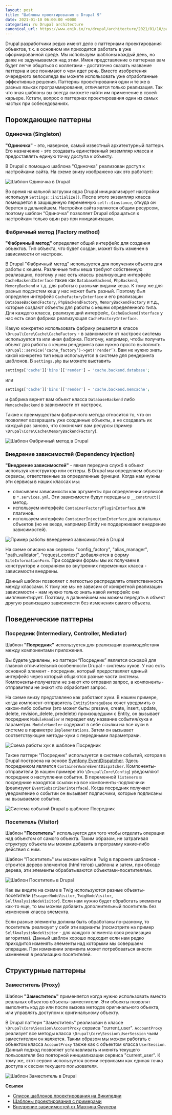```yaml
---
layout: post
title: "Шаблоны проектирования в Drupal 9"
date: 2021-01-10 06:00:00 +0000
categories: ru Drupal architecture
canonical_url: https://www.enik.io/ru/drupal/architecture/2021/01/10/patterns.html
---
```

Drupal разработчики редко имеют дело с паттернами проектирования объектов, т.к. в основном им приходится работать в уже сформированной среде. Мы используем шаблоны каждый день, но даже не задумываемся над этим. Имея представление о паттернах вам будет легче общаться с коллегами - достаточно сказать название паттерна и все понимают о чем идет речь. Вместо изобретения очередного велосипеда вы можете использовать уже отработанные эффективные решения. Паттерны проектирования одни и те же в разных языках программирования, отличается только реализация. Так что зная шаблоны вы всегда сможете найти им применение в своей карьере. Кстати, вопрос о паттернах проектирования один из самых частых при собеседованиях.

## Порождающие паттерны

### Одиночка (Singleton)

**"Одиночка"** - это, наверное, самый известный архитектурный паттерн. Его назначение - это создавать единственный  экземпляр класса и предоставлять единую точку доступа к объекту.

В Drupal с помощью шаблона "Одиночка" реализован доступ к настройками сайта. На схеме внизу изображено как это работает:

![Шаблон Одиночка в Drupal](/assets/content/2021-01-10-patterns/singleton.png)

Во время начальной загрузки ядра Drupal инициализирует настройки используя `Settings::initialize()`. После этого экземпляр класса помещается в защищенную переменную `self::$instance`, откуда он берется в дальнейшем. Настройки сайта являются общим ресурсом, поэтому шаблон “Одиночка” позволяет Drupal обращаться к настройкам только один раз при инициализации. 

### Фабричный метод (Factory method)

**"Фабричный метод"** определяет общий интерфейс для создания объектов. Тип объекта, что будет создан, может быть изменен в зависимости от настроек.

В Drupal "Фабричный метод" используется для получения объекта для работы с кешем. Различные типы кеша требуют собственную реализацию, поэтому у нас есть классы реализующие интерфейс `CacheBackendInterface` такие как `DatabaseBackend`, `PhpBackend`, `MemoryBackend` и т.д. для работы с разными видами кеша. К тому же для разных подсистем кеш у нас может быть разный. Поэтому был определен интерфейс `CacheFactoryInterface` и его реализации `DatabaseBackendFactory`, `PhpBackendFactory`, `MemoryBackendFactory` и т.д., которые создают объекты для работы с кешем определенного типа. Для каждого класса, реализующий интерфейс, `CacheBackendInterface` у нас есть своя фабрика реализующая `CacheFactoryInterface`. 

Какую конкретно использовать фабрику решается в классе `\Drupal\Core\Cache\CacheFactory` - в зависимости от настроек системы используется та или иная фабрика. Поэтому, например, чтобы получить объект для работы с кешем рендеринга вам нужно просто выполнить `\Drupal::service(‘cache_factory’)->get(‘render’)`. Вам не нужно знать какой конкретно тип кеша используется в системе для рендеринга шаблонов. В `settings.php` вы можете выставить 
```php 
settings['cache']['bins']['render'] = 'cache.backend.database';
```
или
```php
settings['cache']['bins']['render'] = 'cache.backend.memcache';
```
и фабрика вернет вам объект класса `DatabaseBackend` либо `MemcacheBackend` в зависимости от настроек.

Также к преимуществам фабричного метода относится то, что он позволяет возвращать уже созданные объекты, а не создавать их каждый раз заново, что сэкономит вам ресурсы (пример `\Drupal\Core\Cache\MemoryBackendFactory`).

![Шаблон Фабричный метод в Drupal](/assets/content/2021-01-10-patterns/factory.png)

### Внедрение зависимостей (Dependency injection)

**"Внедрение зависимостей"** - явная передача служб в объект используя конструктор или сеттеры. 
В Drupal мы определяем объекты-сервисы, ответственные за определенные функции. Когда нам нужны эти сервисы в наших классах мы:
* описываем зависимости как аргументы при определении сервисов в `*.services.yml`. Эти зависимости будут переданы в `__construct()` метод.
* используем интерфейс `ContainerFactoryPluginInterface` для плагинов.
* используем интерфейс `ContainerInjectionInterface` для остальных объектов (но не везде, например Entity не поддерживают внедрение зависимостей).

![Пример работы ввнедрения зависимостей в Drupal](/assets/content/2021-01-10-patterns/dependency_injection.png) 

На схеме описано как сервисы "config_factory", "alias_manager", "path_validator", "request_context" добавляются в форму `SiteInformationForm`. При создании формы мы их получаем в конструкторе и сохраняем во внутренних переменных класса - зависимости внедрены.

Данный шаблон позволяет с легкостью распределять ответственность между классами. К тому же мы не зависим от конкретной реализации зависимости - нам нужно только знать какой интерфейс она имплементирует. Поэтому, в дальнейшем мы можем передать в объект другую реализацию зависимости без изменения самого объекта. 

## Поведенческие паттерны

### Посредник (Intermediary, Controller, Mediator)

Шаблон **"Посредник"** используется для реализации взаимодействия между компонентами приложения.

Вы будете удивлены, но паттерн “Посредник” является основой для главной отличительной особенности Drupal - системы хуков. У нас есть основной элемент - посредник, который предоставляет единый интерфейс через который общаются разные части системы. Компоненты-получатели не знают кто отправил запрос, а компоненты-отправители не знают кто обработает запрос.

На схеме внизу представлено как работают хуки. В нашем примере, когда компонент-отправитель `EntityStorageBase` хочет уведомить о каком-либо событии (это может быть: presave, create, insert, update, delete, revision_delete, predelete) произошедшим с Entity, он вызывает посредник `ModuleHandler` и передает ему название события/хука и параметры. `ModuleHandler` содержит в себе ссылки на все хуки в системе в параметре `implementations`. Затем он вызывает соответствующие методы-хуки c передаными параметрами.

![Схема работы хук в шаблоне Посредник](/assets/content/2021-01-10-patterns/mediator_hooks.png)

Также паттерн "Посредник" используется в системе событий, которая в Drupal построена на основе [Symfony EventDispatcher](https://symfony.com/components/EventDispatcher). Здесь посредником является `ContainerAwareEventDispatcher`. Компоненты-отправители (в нашем примере это `\Drupal\Core\Config`) уведомляют посредник о наступлении события. В переменной `listeners` в посреднике находятся ссылки на все компоненты-подписчики (реализуют `EventSubscriberInterface`). Когда посредник получает уведомление о событии он вызывает подписчики, которые подписаны на вызываемое событие.

![Система событий Drupal в шаблоне Посредник](/assets/content/2021-01-10-patterns/mediator_events.png)

### Посетитель (Visitor)

Шаблон **"Посетитель"** используется для того чтобы отделить операции над объектом от самого объекта. Таким образом, не затрагивая структуру объекта мы можем добавить в программу какие-либо действия с ним.

Шаблон "Посетитель" мы можем найти в Twig в парсинге шаблонов - строится дерево элементов (html тегов) шаблона и затем, при обходе дерева, эти элементы обрабатываются объектами-посетителями.

![Шаблон Посетитель в Drupal](/assets/content/2021-01-10-patterns/visitor.png)

Как вы видите на схеме в Twig используются разные объекты-посетители (`EscaperNodeVisitor`, `TwigNodeVisitor`, `SelfAnalysisNodeVisitor`). Если нам нужно будет обработать элементы как-то еще, то мы можем добавить дополнительный посетитель без изменения класса элемента. 

Если разные элементы должны быть обработаны по-разному, то посетитель реализует у себя эти варианты (посмотрите на пример `SelfAnalysisNodeVisitor` - для каждого элемента своя реализация алгоритма). Данный шаблон хорошо подходит если нам редко приходится изменять элементы над которыми мы совершаем операции. При изменении элемента может потребоваться внести изменения в реализацию посетителей.

## Структурные паттерны

### Заместитель (Proxy)

Шаблон **"Заместитель"** применяется когда нужно использовать вместо реальных объектов объекты-заместители. Эти объекты позволят выполнять код до или после вызова методов оригинального объекта, или управлять доступом к оригинальному объекту.

В Drupal паттерн "Заместитель" реализован в классе `\Drupal\Core\Session\AccountProxy` сервиса "current_user". `AccountProxy` реализует все методы класса `\Drupal\Core\Session\UserSession` чьим заместителем он является. Таким образом мы можем работать с объектом класса `AccountProxy` также как с объектом класса `UserSession`. Данный подход позволяет устанавливать и менять текущего пользователя без повторной инициализации сервиса "current_user". К тому же, этот сервис используется всеми сервисами как единая точка доступа к сессии текущего пользователя.

![Шаблон Заместитель в Drupal](/assets/content/2021-01-10-patterns/proxy.png) 

**Ссылки**

* [Список шаблонов проектирования на Википедии](https://en.wikipedia.org/wiki/Software_design_pattern)
* [Шаблоны проектирования с примерами](https://refactoring.guru/)
* [Внедрение зависимостей от Мартина Фаулера](https://martinfowler.com/articles/injection.html)
